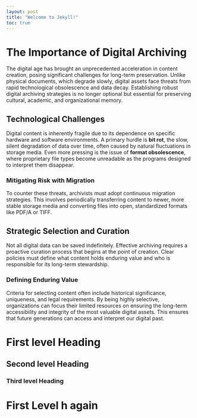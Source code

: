 ```yaml
---
layout: post
title: "Welcome to Jekyll!"
toc: true
---
```


# The Importance of Digital Archiving

The digital age has brought an unprecedented acceleration in content creation, posing significant challenges for long-term preservation. Unlike physical documents, which degrade slowly, digital assets face threats from rapid technological obsolescence and data decay. Establishing robust digital archiving strategies is no longer optional but essential for preserving cultural, academic, and organizational memory.

## Technological Challenges

Digital content is inherently fragile due to its dependence on specific hardware and software environments. A primary hurdle is **bit rot**, the slow, silent degradation of data over time, often caused by natural fluctuations in storage media. Even more pressing is the issue of **format obsolescence**, where proprietary file types become unreadable as the programs designed to interpret them disappear.

### Mitigating Risk with Migration

To counter these threats, archivists must adopt continuous migration strategies. This involves periodically transferring content to newer, more stable storage media and converting files into open, standardized formats like PDF/A or TIFF.

## Strategic Selection and Curation

Not all digital data can be saved indefinitely. Effective archiving requires a proactive curation process that begins at the point of creation. Clear policies must define what content holds enduring value and who is responsible for its long-term stewardship.

### Defining Enduring Value

Criteria for selecting content often include historical significance, uniqueness, and legal requirements. By being highly selective, organizations can focus their limited resources on ensuring the long-term accessibility and integrity of the most valuable digital assets. This ensures that future generations can access and interpret our digital past.

# First level Heading
## Second level Heading
### Third level Heading

# First Level h again
